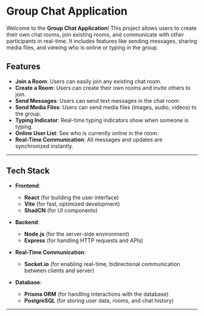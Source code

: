 # **Group Chat Application**

Welcome to the **Group Chat Application**! This project allows users to create their own chat rooms, join existing rooms, and communicate with other participants in real-time. It includes features like sending messages, sharing media files, and viewing who is online or typing in the group.

## **Features**

- **Join a Room**: Users can easily join any existing chat room.
- **Create a Room**: Users can create their own rooms and invite others to join.
- **Send Messages**: Users can send text messages in the chat room.
- **Send Media Files**: Users can send media files (images, audio, videos) to the group.
- **Typing Indicator**: Real-time typing indicators show when someone is typing.
- **Online User List**: See who is currently online in the room.
- **Real-Time Communication**: All messages and updates are synchronized instantly.

---

## **Tech Stack**

- **Frontend**: 
  - **React** (for building the user interface)
  - **Vite** (for fast, optimized development)
  - **ShadCN** (for UI components)

- **Backend**: 
  - **Node.js** (for the server-side environment)
  - **Express** (for handling HTTP requests and APIs)

- **Real-Time Communication**:
  - **Socket.io** (for enabling real-time, bidirectional communication between clients and server)

- **Database**:
  - **Prisma ORM** (for handling interactions with the database)
  - **PostgreSQL** (for storing user data, rooms, and chat history)

---
